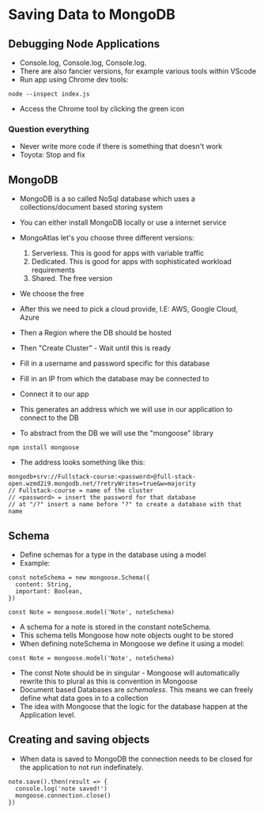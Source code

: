 # Saving Data to MongoDB

## Debugging Node Applications
- Console.log, Console.log, Console.log.
- There are also fancier versions, for example various tools within VScode
- Run app using Chrome dev tools:
```
node --inspect index.js
```
- Access the Chrome tool by clicking the green icon

### Question everything
- Never write more code if there is something that doesn't work
- Toyota: Stop and fix

## MongoDB
- MongoDB is a so called NoSql database which uses a collections/document based storing system
- You can either install MongoDB locally or use a internet service
- MongoAtlas let's you choose three different versions:
  1. Serverless. This is good for apps with variable traffic
  2. Dedicated. This is good for apps with sophisticated workload requirements
  3. Shared. The free version
- We choose the free
- After this we need to pick a cloud provide, I.E: AWS, Google Cloud, Azure
- Then a Region where the DB should be hosted
- Then "Create Cluster" - Wait until this is ready
- Fill in a username and password specific for this database
- Fill in an IP from which the database may be connected to
- Connect it to our app
- This generates an address which we will use in our application to connect to the DB

- To abstract from the DB we will use the "mongoose" library
```
npm install mongoose
```
- The address looks something like this:
```
mongodb+srv://Fullstack-course:<password>@full-stack-open.wzmd2i9.mongodb.net/?retryWrites=true&w=majority
// Fullstack-course = name of the cluster
// <password> = insert the password for that database
// at "/?" insert a name before "?" to create a database with that name
```

## Schema
- Define schemas for a type in the database using a model
- Example:
```
const noteSchema = new mongoose.Schema({
  content: String,
  important: Boolean,
})

const Note = mongoose.model('Note', noteSchema)
```
- A schema for a note is stored in the constant noteSchema.
- This schema tells Mongoose how note objects ought to be stored
- When defining noteSchema in Mongoose we define it using a model:
```
const Note = mongoose.model('Note', noteSchema)
```
- The const Note should be in singular - Mongoose will automatically rewrite this to plural as this is convention in Mongoose
- Document based Databases are *schemaless*. This means we can freely define what data goes in to a collection
- The idea with Mongoose that the logic for the database happen at the Application level.

## Creating and saving objects
- When data is saved to MongoDB the connection needs to be closed for the application to not run indefinately.
```
note.save().then(result => {
  console.log('note saved!')
  mongoose.connection.close()
})
```

